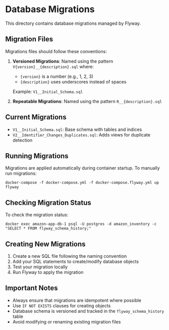 # Database Migrations

This directory contains database migrations managed by Flyway.

## Migration Files

Migrations files should follow these conventions:

1. **Versioned Migrations**: Named using the pattern `V{version}__{description}.sql` where:
   - `{version}` is a number (e.g., 1, 2, 3)
   - `{description}` uses underscores instead of spaces
   
   Example: `V1__Initial_Schema.sql`

2. **Repeatable Migrations**: Named using the pattern `R__{description}.sql`

## Current Migrations

- `V1__Initial_Schema.sql`: Base schema with tables and indices
- `V2__Identifier_Changes_Duplicates.sql`: Adds views for duplicate detection

## Running Migrations

Migrations are applied automatically during container startup. To manually run migrations:

```
docker-compose -f docker-compose.yml -f docker-compose.flyway.yml up flyway
```

## Checking Migration Status

To check the migration status:

```
docker exec amazon-app-db-1 psql -U postgres -d amazon_inventory -c "SELECT * FROM flyway_schema_history;"
```

## Creating New Migrations

1. Create a new SQL file following the naming convention
2. Add your SQL statements to create/modify database objects
3. Test your migration locally
4. Run Flyway to apply the migration

## Important Notes

- Always ensure that migrations are idempotent where possible
- Use `IF NOT EXISTS` clauses for creating objects
- Database schema is versioned and tracked in the `flyway_schema_history` table
- Avoid modifying or renaming existing migration files 